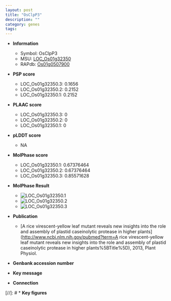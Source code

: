 ```yaml
---
layout: post
title: "OsClpP3"
description: ""
category: genes
tags: 
---
```


* **Information**  
    + Symbol: OsClpP3  
    + MSU: [LOC_Os01g32350](http://rice.plantbiology.msu.edu/cgi-bin/ORF_infopage.cgi?orf=LOC_Os01g32350)  
    + RAPdb: [Os01g0507900](http://rapdb.dna.affrc.go.jp/viewer/gbrowse_details/irgsp1?name=Os01g0507900)  

* **PSP score**  
    + LOC_Os01g32350.3: 0.1656 
    + LOC_Os01g32350.2: 0.2152 
    + LOC_Os01g32350.1: 0.2152 

* **PLAAC score**  
    + LOC_Os01g32350.3: 0 
    + LOC_Os01g32350.2: 0 
    + LOC_Os01g32350.1: 0 

* **pLDDT score**
    + NA


* **MolPhase score**
    + LOC_Os01g32350.1: 0.67376464
    + LOC_Os01g32350.2: 0.67376464
    + LOC_Os01g32350.3: 0.85571628

* **MolPhase Result**
    + ![LOC_Os01g32350.1](https://304243504.github.io/Pictures/LOC_Os01g/LOC_Os01g32350.1.png)
    + ![LOC_Os01g32350.2](https://304243504.github.io/Pictures/LOC_Os01g/LOC_Os01g32350.2.png)
    + ![LOC_Os01g32350.3](https://304243504.github.io/Pictures/LOC_Os01g/LOC_Os01g32350.3.png)

* **Publication**  
    + [A rice virescent-yellow leaf mutant reveals new insights into the role and assembly of plastid caseinolytic protease in higher plants](http://www.ncbi.nlm.nih.gov/pubmed?term=A rice virescent-yellow leaf mutant reveals new insights into the role and assembly of plastid caseinolytic protease in higher plants%5BTitle%5D), 2013, Plant Physiol.

* **Genbank accession number**  

* **Key message**  

* **Connection**  

[//]: # * **Key figures**  


